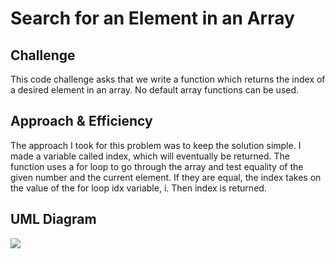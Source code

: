 # Search for an Element in an Array
<!-- Short summary or background information -->

## Challenge
This code challenge asks that we write a function which returns the index of a desired element in an array. No default array functions can be used. 

## Approach & Efficiency
The approach I took for this problem was to keep the solution simple. I made a variable called index, which will eventually be returned. The function uses a for loop to go through the array and test equality of the given number and the current element. If they are equal, the index takes on the value of the for loop idx variable, i. Then index is returned. 

## UML Diagram
<img src="./assets/array-binary-search-whiteboarding.png">